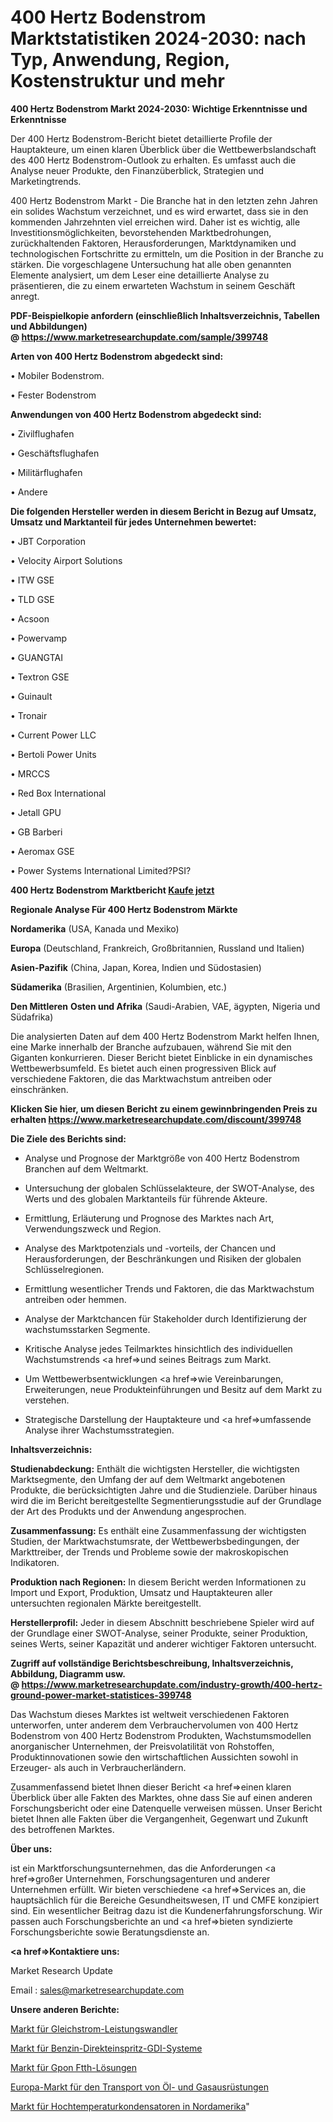 # 400 Hertz Bodenstrom Marktstatistiken 2024-2030: nach Typ, Anwendung, Region, Kostenstruktur und mehr

<strong>400 Hertz Bodenstrom Markt 2024-2030: Wichtige Erkenntnisse und Erkenntnisse</strong>

Der 400 Hertz Bodenstrom-Bericht bietet detaillierte Profile der Hauptakteure, um einen klaren Überblick über die Wettbewerbslandschaft des 400 Hertz Bodenstrom-Outlook zu erhalten. Es umfasst auch die Analyse neuer Produkte, den Finanzüberblick, Strategien und Marketingtrends.

400 Hertz Bodenstrom Markt - Die Branche hat in den letzten zehn Jahren ein solides Wachstum verzeichnet, und es wird erwartet, dass sie in den kommenden Jahrzehnten viel erreichen wird. Daher ist es wichtig, alle Investitionsmöglichkeiten, bevorstehenden Marktbedrohungen, zurückhaltenden Faktoren, Herausforderungen, Marktdynamiken und technologischen Fortschritte zu ermitteln, um die Position in der Branche zu stärken. Die vorgeschlagene Untersuchung hat alle oben genannten Elemente analysiert, um dem Leser eine detaillierte Analyse zu präsentieren, die zu einem erwarteten Wachstum in seinem Geschäft anregt.

<strong><b>PDF-Beispielkopie anfordern (einschließlich Inhaltsverzeichnis, Tabellen und Abbildungen) @ </b></strong><strong><a href=https://www.marketresearchupdate.com/sample/399748><strong>https://www.marketresearchupdate.com/sample/399748</u></a></strong></strong>

<strong>Arten von 400 Hertz Bodenstrom abgedeckt sind:</strong>

• Mobiler Bodenstrom.

• Fester Bodenstrom

<strong>Anwendungen von 400 Hertz Bodenstrom abgedeckt sind:</strong>

• Zivilflughafen

• Geschäftsflughafen

• Militärflughafen

• Andere

<strong>Die folgenden Hersteller werden in diesem Bericht in Bezug auf Umsatz, Umsatz und Marktanteil für jedes Unternehmen bewertet:</strong>

• JBT Corporation

• Velocity Airport Solutions

• ITW GSE

• TLD GSE

• Acsoon

• Powervamp

• GUANGTAI

• Textron GSE

• Guinault

• Tronair

• Current Power LLC

• Bertoli Power Units

• MRCCS

• Red Box International

• Jetall GPU

• GB Barberi

• Aeromax GSE

• Power Systems International Limited?PSI?

<strong>400 Hertz Bodenstrom Marktbericht <a href=https://www.marketresearchupdate.com/buynow/399748>Kaufe jetzt</a></strong>

<strong>Regionale Analyse Für 400 Hertz Bodenstrom Märkte</strong>

<strong>Nordamerika</strong> (USA, Kanada und Mexiko)

<strong>Europa</strong> (Deutschland, Frankreich, Großbritannien, Russland und Italien)

<strong>Asien-Pazifik</strong> (China, Japan, Korea, Indien und Südostasien)

<strong>Südamerika</strong> (Brasilien, Argentinien, Kolumbien, etc.)

<strong>Den Mittleren</strong> <strong>Osten und Afrika</strong> (Saudi-Arabien, VAE, ägypten, Nigeria und Südafrika)

Die analysierten Daten auf dem 400 Hertz Bodenstrom Markt helfen Ihnen, eine Marke innerhalb der Branche aufzubauen, während Sie mit den Giganten konkurrieren. Dieser Bericht bietet Einblicke in ein dynamisches Wettbewerbsumfeld. Es bietet auch einen progressiven Blick auf verschiedene Faktoren, die das Marktwachstum antreiben oder einschränken.

<strong>Klicken Sie hier, um diesen Bericht zu einem gewinnbringenden Preis zu erhalten
</strong><strong><a href=https://www.marketresearchupdate.com/discount/399748>https://www.marketresearchupdate.com/discount/399748</b></u></strong></a>

<strong>Die Ziele des Berichts sind:</strong>

- Analyse und Prognose der Marktgröße von 400 Hertz Bodenstrom Branchen auf dem Weltmarkt.

- Untersuchung der globalen Schlüsselakteure, der SWOT-Analyse, des Werts und des globalen Marktanteils für führende Akteure.

- Ermittlung, Erläuterung und Prognose des Marktes nach Art, Verwendungszweck und Region.

- Analyse des Marktpotenzials und -vorteils, der Chancen und Herausforderungen, der Beschränkungen und Risiken der globalen Schlüsselregionen.

- Ermittlung wesentlicher Trends und Faktoren, die das Marktwachstum antreiben oder hemmen.

- Analyse der Marktchancen für Stakeholder durch Identifizierung der wachstumsstarken Segmente.

- Kritische Analyse jedes Teilmarktes hinsichtlich des individuellen Wachstumstrends <a href=>und</a> seines Beitrags zum Markt.

- Um Wettbewerbsentwicklungen <a href=>wie</a> Vereinbarungen, Erweiterungen, neue Produkteinführungen und Besitz auf dem Markt zu verstehen.

- Strategische Darstellung der Hauptakteure und <a href=>umfas</a>sende Analyse ihrer Wachstumsstrategien.

<strong>Inhaltsverzeichnis:</strong>

<strong>Studienabdeckung:</strong> Enthält die wichtigsten Hersteller, die wichtigsten Marktsegmente, den Umfang der auf dem Weltmarkt angebotenen Produkte, die berücksichtigten Jahre und die Studienziele. Darüber hinaus wird die im Bericht bereitgestellte Segmentierungsstudie auf der Grundlage der Art des Produkts und der Anwendung angesprochen.

<strong>Zusammenfassung:</strong> Es enthält eine Zusammenfassung der wichtigsten Studien, der Marktwachstumsrate, der Wettbewerbsbedingungen, der Markttreiber, der Trends und Probleme sowie der makroskopischen Indikatoren.

<strong>Produktion nach Regionen:</strong> In diesem Bericht werden Informationen zu Import und Export, Produktion, Umsatz und Hauptakteuren aller untersuchten regionalen Märkte bereitgestellt.

<strong>Herstellerprofil:</strong> Jeder in diesem Abschnitt beschriebene Spieler wird auf der Grundlage einer SWOT-Analyse, seiner Produkte, seiner Produktion, seines Werts, seiner Kapazität und anderer wichtiger Faktoren untersucht.

<strong><b>Zugriff auf vollständige Berichtsbeschreibung, Inhaltsverzeichnis, Abbildung, Diagramm usw. @ </b></strong><strong><a href=https://www.marketresearchupdate.com/industry-growth/400-hertz-ground-power-market-statistices-399748>https://www.marketresearchupdate.com/industry-growth/400-hertz-ground-power-market-statistices-399748</a></strong>

Das Wachstum dieses Marktes ist weltweit verschiedenen Faktoren unterworfen, unter anderem dem Verbrauchervolumen von 400 Hertz Bodenstrom von 400 Hertz Bodenstrom Produkten, Wachstumsmodellen anorganischer Unternehmen, der Preisvolatilität von Rohstoffen, Produktinnovationen sowie den wirtschaftlichen Aussichten sowohl in Erzeuger- als auch in Verbraucherländern.

Zusammenfassend bietet Ihnen dieser Bericht <a href=>einen</a> klaren Überblick über alle Fakten des Marktes, ohne dass Sie auf einen anderen Forschungsbericht oder eine Datenquelle verweisen müssen. Unser Bericht bietet Ihnen alle Fakten über die Vergangenheit, Gegenwart und Zukunft des betroffenen Marktes.

<strong>Über uns:</strong>

 ist ein Marktforschungsunternehmen, das die Anforderungen <a href=>großer</a> Unternehmen, Forschungsagenturen und anderer Unternehmen erfüllt. Wir bieten verschiedene <a href=>Services</a> an, die hauptsächlich für die Bereiche Gesundheitswesen, IT und CMFE konzipiert sind. Ein wesentlicher Beitrag dazu ist die Kundenerfahrungsforschung. Wir passen auch Forschungsberichte an und <a href=>bieten</a> syndizierte Forschungsberichte sowie Beratungsdienste an.

<strong><a href=>Kontaktiere uns:</a></strong>

Market Research Update

Email : sales@marketresearchupdate.com

<strong>Unsere anderen Berichte:</strong>

<a href=https://www.linkedin.com/pulse/dc-power-transducers-market-size-region-outlook>Markt für Gleichstrom-Leistungswandler</a>

<a href=https://www.linkedin.com/pulse/gasoline-direct-injection-gdi-system-market-top-leading>Markt für Benzin-Direkteinspritz-GDI-Systeme</a>

<a href=https://www.linkedin.com/pulse/gpon-ftth-solutions-market-report-2023-top-company-trends>Markt für Gpon Ftth-Lösungen</a>

<a href=https://www.linkedin.com/pulse/europe-oil-gas-equipment-transportation-market>Europa-Markt für den Transport von Öl- und Gasausrüstungen</a>

<a href=https://www.linkedin.com/pulse/north-america-high-temperature-capacitors-market-2023>Markt für Hochtemperaturkondensatoren in Nordamerika</a>"
